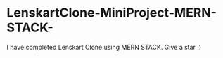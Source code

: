 # LenskartClone-MiniProject-MERN-STACK-
I have completed Lenskart Clone using MERN STACK. Give a star :)
